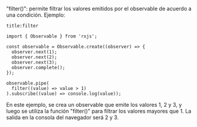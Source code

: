 "filter()": permite filtrar los valores emitidos por el observable de acuerdo a una condición. Ejemplo:

```ad-example
title:filter
```
```
import { Observable } from 'rxjs';

const observable = Observable.create((observer) => {
  observer.next(1);
  observer.next(2);
  observer.next(3);
  observer.complete();
});

observable.pipe(
  filter((value) => value > 1)
).subscribe((value) => console.log(value));
```

En este ejemplo, se crea un observable que emite los valores 1, 2 y 3, y luego se utiliza la función "filter()" para filtrar los valores mayores que 1. La salida en la consola del navegador será 2 y 3.